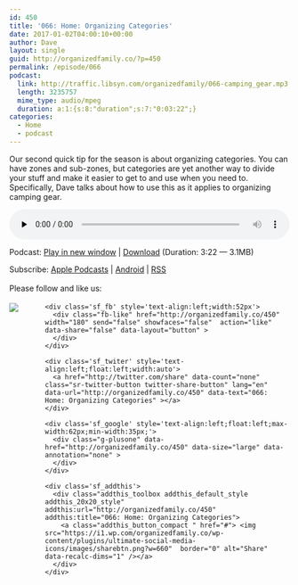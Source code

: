 ```yaml
---
id: 450
title: '066: Home: Organizing Categories'
date: 2017-01-02T04:00:10+00:00
author: Dave
layout: single
guid: http://organizedfamily.co/?p=450
permalink: /episode/066
podcast:
  link: http://traffic.libsyn.com/organizedfamily/066-camping_gear.mp3
  length: 3235757
  mime_type: audio/mpeg
  duration: a:1:{s:8:"duration";s:7:"0:03:22";}
categories:
  - Home
  - podcast
---
```

Our second quick tip for the season is about organizing categories. You can have zones and sub-zones, but categories are yet another way to divide your stuff and make it easier to get to and use when you need to. Specifically, Dave talks about how to use this as it applies to organizing camping gear.

<div class="powerpress_player" id="powerpress_player_5387">
  <audio class="wp-audio-shortcode" id="audio-450-67" preload="none" style="width: 100%;" controls="controls"><source type="audio/mpeg" src="http://traffic.libsyn.com/organizedfamily/066-camping_gear.mp3?_=67" /><a href="http://traffic.libsyn.com/organizedfamily/066-camping_gear.mp3">http://traffic.libsyn.com/organizedfamily/066-camping_gear.mp3</a></audio>
</div>

<p class="powerpress_links powerpress_links_mp3">
  Podcast: <a href="http://traffic.libsyn.com/organizedfamily/066-camping_gear.mp3" class="powerpress_link_pinw" target="_blank" title="Play in new window" onclick="return powerpress_pinw('http://organizedfamily.co/?powerpress_pinw=450-podcast');" rel="nofollow">Play in new window</a> | <a href="http://traffic.libsyn.com/organizedfamily/066-camping_gear.mp3" class="powerpress_link_d" title="Download" rel="nofollow" download="066-camping_gear.mp3">Download</a> (Duration: 3:22 &#8212; 3.1MB)
</p>

<p class="powerpress_links powerpress_subscribe_links">
  Subscribe: <a href="https://itunes.apple.com/us/podcast/organized-family/id1047979605?mt=2&ls=1#episodeGuid=http%3A%2F%2Forganizedfamily.co%2F%3Fp%3D450" class="powerpress_link_subscribe powerpress_link_subscribe_itunes" title="Subscribe on Apple Podcasts" rel="nofollow">Apple Podcasts</a> | <a href="http://subscribeonandroid.com/organizedfamily.co/feed/podcast" class="powerpress_link_subscribe powerpress_link_subscribe_android" title="Subscribe on Android" rel="nofollow">Android</a> | <a href="http://organizedfamily.co/feed/podcast" class="powerpress_link_subscribe powerpress_link_subscribe_rss" title="Subscribe via RSS" rel="nofollow">RSS</a>
</p>

<div class='sfsi_Sicons' style='width: 100%; display: inline-block; vertical-align: middle; text-align:left'>
  <div style='margin:0px 8px 0px 0px; line-height: 24px'>
    <span>Please follow and like us:</span>
  </div>
  
  <div class='sfsi_socialwpr'>
    <div class='sf_subscrbe' style='text-align:left;float:left;width:64px'>
      <a href="http://www.specificfeeds.com/widget/emailsubscribe/MTc5ODgx/OA==/" target="_blank"><img src="https://i2.wp.com/organizedfamily.co/wp-content/plugins/ultimate-social-media-icons/images/follow_subscribe.png?w=660" data-recalc-dims="1" /></a>
    </div>
    
    <div class='sf_fb' style='text-align:left;width:52px'>
      <div class="fb-like" href="http://organizedfamily.co/450" width="180" send="false" showfaces="false"  action="like" data-share="false" data-layout="button" >
      </div>
    </div>
    
    <div class='sf_twiter' style='text-align:left;float:left;width:auto'>
      <a href="http://twitter.com/share" data-count="none" class="sr-twitter-button twitter-share-button" lang="en" data-url="http://organizedfamily.co/450" data-text="066: Home: Organizing Categories" ></a>
    </div>
    
    <div class='sf_google' style='text-align:left;float:left;max-width:62px;min-width:35px;'>
      <div class="g-plusone" data-href="http://organizedfamily.co/450" data-size="large" data-annotation="none" >
      </div>
    </div>
    
    <div class='sf_addthis'>
      <div class="addthis_toolbox addthis_default_style addthis_20x20_style" addthis:url="http://organizedfamily.co/450" addthis:title="066: Home: Organizing Categories">
        <a class="addthis_button_compact " href="#"> <img src="https://i1.wp.com/organizedfamily.co/wp-content/plugins/ultimate-social-media-icons/images/sharebtn.png?w=660"  border="0" alt="Share" data-recalc-dims="1" /></a>
      </div>
    </div>
  </div>
</div>